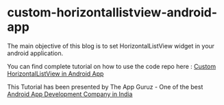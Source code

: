 # custom-horizontallistview-android-app

The main objective of this blog is to set HorizontalListView widget in your android application.

You can find complete tutorial on how to use the code repo here : [Custom HorizontalListView in Android App](http://www.theappguruz.com/android/custom-horizontallistview-android-app/)

This Tutorial has been presented by The App Guruz - One of the best [Android App Development Company in India](http://www.theappguruz.com/android-app-development/)
